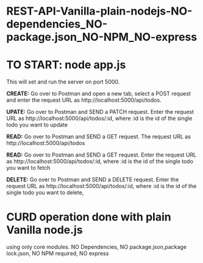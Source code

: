 # REST-API-Vanilla-plain-nodejs-NO-dependencies_NO-package.json_NO-NPM_NO-express

# TO START: node app.js
This will set and run the server on port 5000.


**CREATE:**  Go over to Postman and open a new tab, select a POST request and enter the request URL as http://localhost:5000/api/todos.

**UPATE:**  Go over to Postman and SEND a PATCH request. Enter the request URL as http://localhost:5000/api/todos/:id, where :id is the id of the single todo you want to update

**READ:**  Go over to Postman and SEND a GET request. The request URL as http://localhost:5000/api/todos

**READ:**  Go over to Postman and SEND a GET request. Enter the request URL as http://localhost:5000/api/todos/:id, where :id is the id of the single todo you want to fetch

**DELETE:**  Go over to Postman and SEND a DELETE request. Enter the request URL as http://localhost:5000/api/todos/:id, where :id is the id of the single todo you want to delete,



# CURD operation done with plain Vanilla node.js
using only core modules.
NO Dependencies, NO package.json,package lock.json, NO NPM required, NO express
